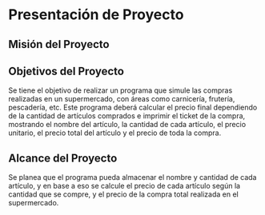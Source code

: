# Presentación de Proyecto 

## Misión del Proyecto

## Objetivos del Proyecto
Se tiene el objetivo de realizar un programa que simule las compras realizadas en un supermercado, con áreas como carnicería, frutería, pescadería, etc. Este programa deberá calcular el precio final dependiendo de la cantidad de artículos comprados e imprimir el ticket
de la compra, mostrando el nombre del artículo, la cantidad de cada artículo, el precio unitario, el precio total del artículo y
el precio de toda la compra.

## Alcance del Proyecto
Se planea que el programa pueda almacenar el nombre y cantidad de cada artículo, y en base a eso se calcule el precio de cada artículo según la cantidad que se compre, y el precio de la compra total realizada en el supermercado.
